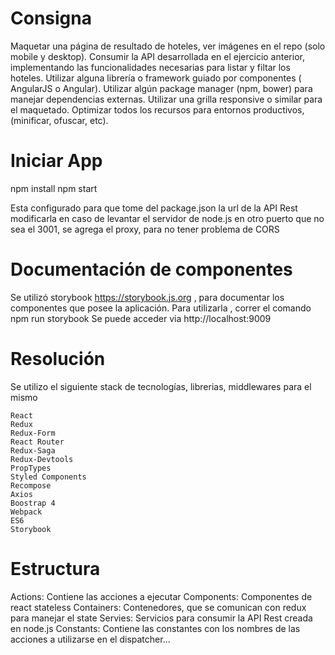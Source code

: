 # Consigna
Maquetar una página de resultado de hoteles, ver imágenes en el repo (solo mobile y desktop).
Consumir la API desarrollada en el ejercicio anterior, implementando las funcionalidades
necesarias para listar y filtar los hoteles.
Utilizar alguna librería o framework guiado por componentes ( AngularJS o Angular).
Utilizar algún package manager (npm, bower) para manejar dependencias externas.
Utilizar una grilla responsive o similar para el maquetado.
Optimizar todos los recursos para entornos productivos, (minificar, ofuscar, etc).

# Iniciar App

npm install
npm start

Esta configurado para que tome del package.json la url de la API Rest
modificarla en caso de levantar el servidor de node.js en otro puerto que no sea el 3001,
se agrega el proxy, para no tener problema de CORS

# Documentación de componentes

Se utilizó storybook https://storybook.js.org , para documentar los componentes que posee la aplicación.
Para utilizarla , correr el comando npm run storybook
Se puede acceder via http://localhost:9009

# Resolución
Se utilizo el siguiente stack de tecnologías, librerias, middlewares para el mismo

    React
    Redux
    Redux-Form
    React Router
    Redux-Saga
    Redux-Devtools
    PropTypes
    Styled Components
    Recompose
    Axios
    Boostrap 4
    Webpack
    ES6
    Storybook

# Estructura
Actions: Contiene las acciones a ejecutar
Components: Componentes de react stateless
Containers: Contenedores, que se comunican con redux para manejar el state
Servies: Servicios para consumir la API Rest creada en node.js
Constants: Contiene las constantes con los nombres de las acciones a utilizarse en el dispatcher...
